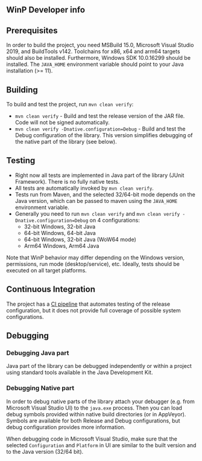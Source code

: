 WinP Developer info
---

## Prerequisites

In order to build the project, you need MSBuild 15.0, Microsoft Visual Studio 2019, and BuildTools v142.
Toolchains for x86, x64 and arm64 targets should also be installed.
Furthermore, Windows SDK 10.0.16299 should be installed.
The `JAVA_HOME` environment variable should point to your Java installation (>= 11).

## Building

To build and test the project, run `mvn clean verify`:

* `mvn clean verify` - Build and test the release version of the JAR file.
Code will not be signed automatically.
* `mvn clean verify -Dnative.configuration=Debug` - Build and test the Debug configuration of the library.
This version simplifies debugging of the native part of the library (see below).

## Testing

* Right now all tests are implemented in Java part of the library (JUnit Framework).
There is no fully native tests.
* All tests are automatically invoked by `mvn clean verify`.
* Tests run from Maven, and the selected 32/64-bit mode depends on the Java version,
which can be passed to maven using the `JAVA_HOME` environment variable.
* Generally you need to run `mvn clean verify` and `mvn clean verify -Dnative.configuration=Debug` on 4 configurations:
  * 32-bit Windows, 32-bit Java
  * 64-bit Windows, 64-bit Java
  * 64-bit Windows, 32-bit Java (WoW64 mode)
  * Arm64 Windows, Arm64 Java

Note that WinP behavior may differ depending on the Windows version, permissions, run mode (desktop/service), etc.
Ideally, tests should be executed on all target platforms.

## Continuous Integration

The project has a [CI pipeline](https://ci.jenkins.io/job/jenkinsci-libraries/job/winp)
that automates testing of the release configuration,
but it does not provide full coverage of possible system configurations.

## Debugging

### Debugging Java part

Java part of the library can be debugged independently or within a project using standard tools available in the Java Development Kit.

### Debugging Native part

In order to debug native parts of the library attach your debugger (e.g. from Microsoft Visual Studio UI) to the `java.exe` process.
Then you can load debug symbols provided within native build directories (or in AppVeyor).
Symbols are available for both Release and Debug configurations, but debug configuration provides more information.

When debugging code in Microsoft Visual Studio, make sure that the selected `Configuration` and `Platform` in UI are similar to the built version and to the Java version (32/64 bit).

